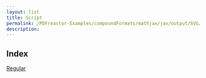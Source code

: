 ```yaml
---
layout: list
title: Script
permalink: /PDFreactor-Examples/compoundFormats/mathjax/jax/output/SVG/fonts/TeX/Script/
description: 
---
```


## Index
<div class="boxes">
                            <a href="/PDFreactor-Examples/compoundFormats/mathjax/jax/output/SVG/fonts/TeX/Script/Regular/">
                                Regular
                            </a>
</div>



